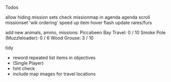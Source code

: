 Todos

allow hiding mission sets
check missionmap in agenda
agenda scroll
missionset 'wik ordering'
speed up item hover flash
update rares/furs

add new animals, ammo, missions:
	Piccabeen Bay Travel: 0 / 10
	Smoke Pole (Muzzleloader): 0 / 6
	Wood Grouse: 3 / 10

tidy
- reword repeated list items in objectives
- (Single Player) 
- hint check
- include map images for travel locations
